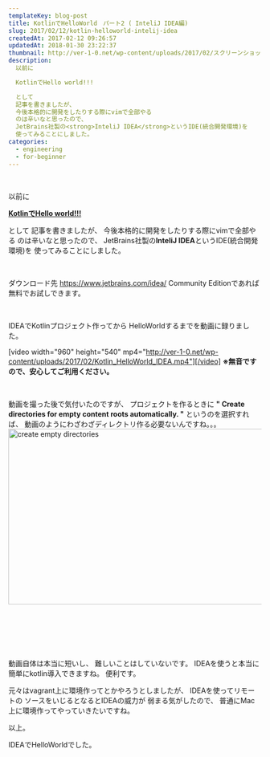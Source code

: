 ```yaml
---
templateKey: blog-post
title: KotlinでHelloWorld　パート2 ( InteliJ IDEA編)
slug: 2017/02/12/kotlin-helloworld-intelij-idea
createdAt: 2017-02-12 09:26:57
updatedAt: 2018-01-30 23:22:37
thumbnail: http://ver-1-0.net/wp-content/uploads/2017/02/スクリーンショット-2017-02-12-9.18.14.png
description:
  以前に

  KotlinでHello world!!!

  として
  記事を書きましたが、
  今後本格的に開発をしたりする際にvimで全部やる
  のは辛いなと思ったので、
  JetBrains社製の<strong>InteliJ IDEA</strong>というIDE(統合開発環境)を
  使ってみることにしました。
categories:
  - engineering
  - for-beginner
---
```


&nbsp;

以前に

<strong><a href="http://ver-1-0.net/2017/01/02/kotlin-hello-world/">KotlinでHello world!!!</a></strong>

として
記事を書きましたが、
今後本格的に開発をしたりする際にvimで全部やる
のは辛いなと思ったので、
JetBrains社製の<strong>InteliJ IDEA</strong>というIDE(統合開発環境)を
使ってみることにしました。

&nbsp;

ダウンロード先
<a href="https://www.jetbrains.com/idea/">https://www.jetbrains.com/idea/</a>
Community Editionであれば無料でお試しできます。

&nbsp;

IDEAでKotlinプロジェクト作ってから
HelloWorldするまでを動画に録りました。

[video width="960" height="540" mp4="http://ver-1-0.net/wp-content/uploads/2017/02/Kotlin_HelloWorld_IDEA.mp4"][/video]
<strong>※無音ですので、安心してご利用ください。</strong>

&nbsp;

動画を撮った後で気付いたのですが、
プロジェクトを作るときに
<strong>" Create directories for empty content roots automatically. "</strong>
というのを選択すれば、
動画のようにわざわざディレクトリ作る必要ないんですね。。。
<a href="http://ver-1-0.net/wp-content/uploads/2017/02/スクリーンショット-2017-02-12-9.11.32.png"><img class="alignnone size-large wp-image-211" src="http://ver-1-0.net/wp-content/uploads/2017/02/スクリーンショット-2017-02-12-9.11.32-1024x512.png" alt="create empty directories" width="700" height="350" /></a>

&nbsp;

&nbsp;

&nbsp;

動画自体は本当に短いし、
難しいことはしていないです。
IDEAを使うと本当に簡単にkotlin導入できますね。
便利です。

元々はvagrant上に環境作ってとかやろうとしましたが、
IDEAを使ってリモートの
ソースをいじるとなるとIDEAの威力が
弱まる気がしたので、
普通にMac上に環境作ってやっていきたいですね。

以上。

IDEAでHelloWorldでした。
